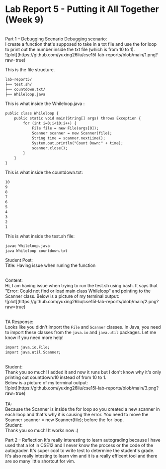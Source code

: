 <h1>Lab Report 5 - Putting it All Together (Week 9)</h1>
<br>
Part 1 – Debugging Scenario
Debugging scenario:
<br>
I create a function that's supposed to take in a txt file and use the for loop to print out the number inside the txt file (which is from 10 to 1). <br>
![plot](https://github.com/yuxing26liu/cse15l-lab-reports/blob/main/1.png?raw=true)
<br>

This is the file structure. 
```
lab-report5/
├── test.sh/
├── countdown.txt/
├── Whileloop.java
```

This is what inside the Whileloop.java :
```
public class Whileloop {
    public static void main(String[] args) throws Exception {
        for (int i=0;i<10;i++) {
            File file = new File(args[0]);
            Scanner scanner = new Scanner(file);
            String time = scanner.nextLine();
            System.out.println("Count Down:" + time);
            scanner.close();
        }
    }
}

```
This is what inside the countdown.txt: 
```
10
9
8
7
6
5
4
3
2
1
```

This is what inside the test.sh file:
```
javac Whileloop.java
java Whileloop countdown.txt 

```

Student Post: <br>
Title: Having issue when runing the function<br>

<br>
Content: <br>
Hi, I am having issue when trying to run the test.sh using bash. It says that "Error: Could not find or load main class Whileloop" and pointing to the Scanner class. 
Below is a picture of my terminal output: <br>
![plot](https://github.com/yuxing26liu/cse15l-lab-reports/blob/main/2.png?raw=true)


<br> 
<br> 

TA Response: <br>
Looks like you didn't import the `File` and `Scanner` classes.  In Java, you need to import these classes from the `java.io` and `java.util` packages. Let me know if you need more help! <br>
```
import java.io.File;
import java.util.Scanner;
```
<br>
Student: <br>
Thank you so much! I added it and now it runs but I don't know why it's only printing out countdown:10 instead of from 10 to 1. <br>
Below is a picture of my terminal output: <br>
![plot](https://github.com/yuxing26liu/cse15l-lab-reports/blob/main/3.png?raw=true)
<br>
<br> 
TA: <br>
Because the Scanner is inside the for loop so you created a new scanner in each loop and that's why it is causing the error. You need to move the Scanner scanner = new Scanner(file); before the for loop. 
<br>
Student: <br>
Thank you so much! It works now :) <br>

Part 2 – Reflection
It's really interesting to learn autograding because I have used that a lot in CSE12 and I never know the process or the code of the autograder. It's super cool to write test to determine the student's grade. It's also really intesting to learn vim and it is a really efficent tool and there are so many little shortcut for vim. 
